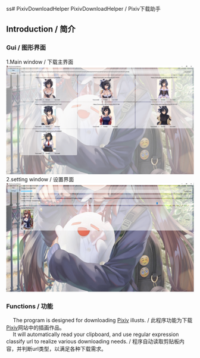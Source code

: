 ss# PixivDownloadHelper
PixivDownloadHelper / Pixiv下载助手
## Introduction / 简介
### Gui / 图形界面
1.Main window / 下载主界面
    ![image](https://github.com/ShimaSh1ma/PixivDownloadHelper/blob/master/introduction/mainWindow.png)
2.setting window / 设置界面
    ![image](https://github.com/ShimaSh1ma/PixivDownloadHelper/blob/master/introduction/settingWindow.jpg)
### Functions / 功能
&ensp;&ensp; The program is designed for downloading [Pixiv](https://www.pixiv.net/) illusts. / 此程序功能为下载[Pixiv](https://www.pixiv.net/)网站中的插画作品。   <br/>
&ensp;&ensp; It will automatically read your clipboard, and use regular expression classify url to realize various downloading needs. / 程序自动读取剪贴板内容，并判断url类型，以满足各种下载需求。 <br/>
